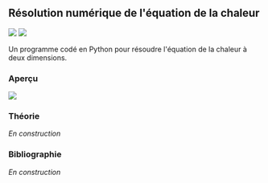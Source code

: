 ## Résolution numérique de l'équation de la chaleur

![](https://img.shields.io/badge/Language-Python-blue.png) ![](https://img.shields.io/badge/Version-Stable-success.png)

Un programme codé en Python pour résoudre l'équation de la chaleur à deux dimensions.

### Aperçu

<p float="left">
  <img src="resources//3DSchrodingerEquation.gif" />
</p>

### Théorie

*En construction*

### Bibliographie

*En construction*
